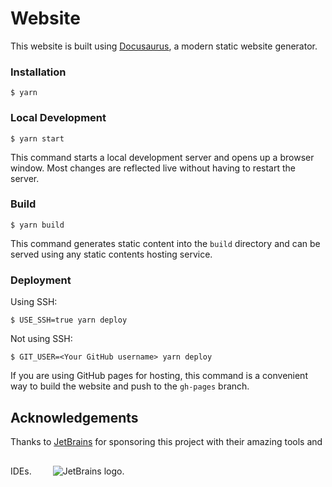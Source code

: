 # Website

This website is built using [Docusaurus](https://docusaurus.io/), a modern static website generator.

### Installation

```
$ yarn
```

### Local Development

```
$ yarn start
```

This command starts a local development server and opens up a browser window. Most changes are reflected live without having to restart the server.

### Build

```
$ yarn build
```

This command generates static content into the `build` directory and can be served using any static contents hosting service.

### Deployment

Using SSH:

```
$ USE_SSH=true yarn deploy
```

Not using SSH:

```
$ GIT_USER=<Your GitHub username> yarn deploy
```

If you are using GitHub pages for hosting, this command is a convenient way to build the website and push to the `gh-pages` branch.

## Acknowledgements
Thanks to [JetBrains](https://www.jetbrains.com) for sponsoring this project with their amazing tools and IDEs.
<img style="max-width: 300px; margin: 30px" src="https://resources.jetbrains.com/storage/products/company/brand/logos/jetbrains.png" alt="JetBrains logo.">
